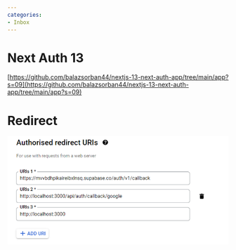```yaml
---
categories:
- Inbox
---
```

# Next Auth 13

[https://github.com/balazsorban44/nextjs-13-next-auth-app/tree/main/app?s=09](https://github.com/balazsorban44/nextjs-13-next-auth-app/tree/main/app?s=09)

  

# **Redirect**

![](../files/c2b48340-ee4f-41bd-8a8a-a05d8837fb14.png)